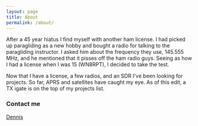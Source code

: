 ```yaml
---
layout: page
title: About
permalink: /about/
---
```

After a 45 year hiatus I find myself with another ham license. I had picked up paragliding as a new hobby
and bought a radio for talking to the paragliding instructor. I asked him about the frequency they use,
145.555 MHz, and he mentioned that it pisses off the ham radio guys. Seeing as how I had a license when I was 15 
(WN8RPT), I decided to take the test.

Now that I have a license, a few radios, and an SDR I've been looking for projects. So far, APRS and satellites have 
caught my eye. As of this edit, a TX igate is on the top of my projects list. 

### Contact me

[Dennis](mailto:ansofive+ae0tr@gmail.com)
